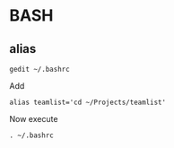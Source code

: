# BASH
## alias
```
gedit ~/.bashrc
```

Add
```
alias teamlist='cd ~/Projects/teamlist'
```
Now execute 
```
. ~/.bashrc
```
